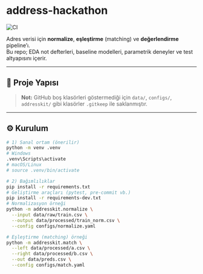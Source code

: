 # address-hackathon
![CI](https://github.com/irem-kaya/address-hackathon/actions/workflows/ci.yml/badge.svg)

Adres verisi için **normalize**, **eşleştirme** (matching) ve **değerlendirme** pipeline’ı.  
Bu repo; EDA not defterleri, baseline modelleri, parametrik deneyler ve test altyapısını içerir.

---

## 📂 Proje Yapısı


> **Not:** GitHub boş klasörleri göstermediği için `data/`, `configs/`, `addresskit/` gibi klasörler `.gitkeep` ile saklanmıştır.

---

## ⚙️ Kurulum

```bash
# 1) Sanal ortam (önerilir)
python -m venv .venv
# Windows
.venv\Scripts\activate
# macOS/Linux
# source .venv/bin/activate

# 2) Bağımlılıklar
pip install -r requirements.txt
# Geliştirme araçları (pytest, pre-commit vb.)
pip install -r requirements-dev.txt
# Normalizasyon örneği
python -m addresskit.normalize \
  --input data/raw/train.csv \
  --output data/processed/train_norm.csv \
  --config configs/normalize.yaml

# Eşleştirme (matching) örneği
python -m addresskit.match \
  --left data/processed/a.csv \
  --right data/processed/b.csv \
  --out data/preds.csv \
  --config configs/match.yaml
